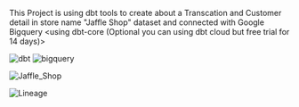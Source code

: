 This Project is using dbt tools to create about a Transcation and Customer detail in store name "Jaffle Shop" dataset and connected with Google Bigquery 
<using dbt-core (Optional you can using dbt cloud but free trial for 14 days)>

![dbt](https://github.com/cardthp/dbt-project/assets/38577548/744e919a-3f1d-45db-8ada-d015a31bf404) ![bigquery](https://github.com/cardthp/dbt-project/assets/38577548/d7055537-2082-4802-8eec-0fe7e39e9ef8)

![Jaffle_Shop](https://github.com/cardthp/dbt-project/assets/38577548/1855ffb6-1beb-476c-a425-1d70d8a34c28)

![Lineage](https://github.com/cardthp/dbt-project/assets/38577548/3d32553b-7f68-4bde-9e7c-fdd1fac0f5d9)
